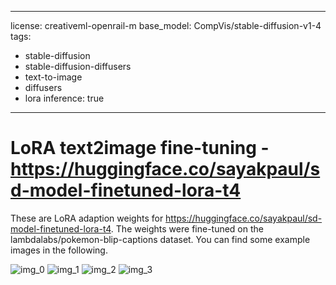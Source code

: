 
---
license: creativeml-openrail-m
base_model: CompVis/stable-diffusion-v1-4
tags:
- stable-diffusion
- stable-diffusion-diffusers
- text-to-image
- diffusers
- lora
inference: true
---
    
# LoRA text2image fine-tuning - https://huggingface.co/sayakpaul/sd-model-finetuned-lora-t4
These are LoRA adaption weights for https://huggingface.co/sayakpaul/sd-model-finetuned-lora-t4. The weights were fine-tuned on the lambdalabs/pokemon-blip-captions dataset. You can find some example images in the following. 

![img_0](./image_0.png)
![img_1](./image_1.png)
![img_2](./image_2.png)
![img_3](./image_3.png)

